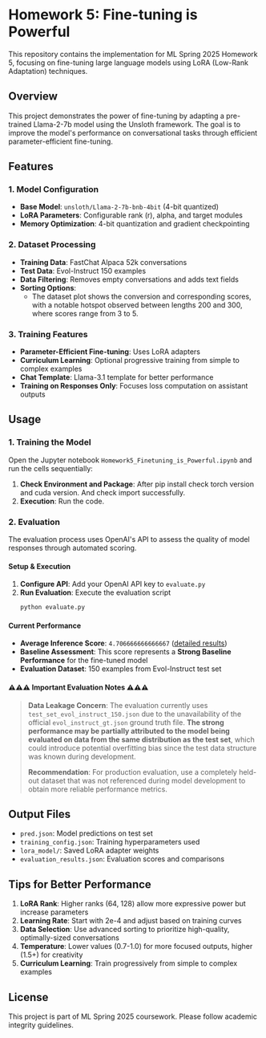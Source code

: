# Homework 5: Fine-tuning is Powerful

This repository contains the implementation for ML Spring 2025 Homework 5, focusing on fine-tuning large language models using LoRA (Low-Rank Adaptation) techniques.

## Overview

This project demonstrates the power of fine-tuning by adapting a pre-trained Llama-2-7b model using the Unsloth framework. The goal is to improve the model's performance on conversational tasks through efficient parameter-efficient fine-tuning.

## Features

### 1. Model Configuration

- **Base Model**: `unsloth/Llama-2-7b-bnb-4bit` (4-bit quantized)
- **LoRA Parameters**: Configurable rank (r), alpha, and target modules
- **Memory Optimization**: 4-bit quantization and gradient checkpointing

### 2. Dataset Processing

- **Training Data**: FastChat Alpaca 52k conversations
- **Test Data**: Evol-Instruct 150 examples
- **Data Filtering**: Removes empty conversations and adds text fields
- **Sorting Options**: 
  - The dataset plot shows the conversion and corresponding scores, with a notable hotspot observed between lengths 200 and 300, where scores range from 3 to 5.

### 3. Training Features

- **Parameter-Efficient Fine-tuning**: Uses LoRA adapters
- **Curriculum Learning**: Optional progressive training from simple to complex examples
- **Chat Template**: Llama-3.1 template for better performance
- **Training on Responses Only**: Focuses loss computation on assistant outputs

## Usage

### 1. Training the Model

Open the Jupyter notebook `Homework5_Finetuning_is_Powerful.ipynb` and run the cells sequentially:

1. **Check Environment and Package**: After pip install check torch version and cuda version. And check import successfully.
2. **Execution**: Run the code.

### 2. Evaluation

The evaluation process uses OpenAI's API to assess the quality of model responses through automated scoring.

#### Setup & Execution
1. **Configure API**: Add your OpenAI API key to `evaluate.py`
2. **Run Evaluation**: Execute the evaluation script
   ```bash
   python evaluate.py
   ```

#### Current Performance

- **Average Inference Score**: `4.706666666666667` ([detailed results](./evaluation_results.json))
- **Baseline Assessment**: This score represents a **Strong Baseline Performance** for the fine-tuned model
- **Evaluation Dataset**: 150 examples from Evol-Instruct test set


#### ⚠️⚠️⚠️ Important Evaluation Notes ⚠️⚠️⚠️

> **Data Leakage Concern**: The evaluation currently uses `test_set_evol_instruct_150.json` due to the unavailability of the official `evol_instruct_gt.json` ground truth file. **The strong performance may be partially attributed to the model being evaluated on data from the same distribution as the test set**, which could introduce potential overfitting bias since the test data structure was known during development.
> 
> **Recommendation**: For production evaluation, use a completely held-out dataset that was not referenced during model development to obtain more reliable performance metrics.

## Output Files

- `pred.json`: Model predictions on test set
- `training_config.json`: Training hyperparameters used
- `lora_model/`: Saved LoRA adapter weights
- `evaluation_results.json`: Evaluation scores and comparisons

## Tips for Better Performance

1. **LoRA Rank**: Higher ranks (64, 128) allow more expressive power but increase parameters
2. **Learning Rate**: Start with 2e-4 and adjust based on training curves
3. **Data Selection**: Use advanced sorting to prioritize high-quality, optimally-sized conversations
4. **Temperature**: Lower values (0.7-1.0) for more focused outputs, higher (1.5+) for creativity
5. **Curriculum Learning**: Train progressively from simple to complex examples

## License

This project is part of ML Spring 2025 coursework. Please follow academic integrity guidelines.
